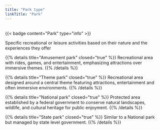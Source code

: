 ```yaml
---
title: "Park type"
linkTitle: "Park"
---
```


<br />
{{< badge content="Park" type="info" >}}

Specific recreational or leisure activities based on their nature and the experiences they offer

{{% details title="Amusement park" closed="true" %}}
Recreational area with rides, games, and entertainment, emphasizing attractions over immersive themes.
{{% /details %}}

{{% details title="Theme park" closed="true" %}}
Recreational area designed around a central theme featuring attractions, entertainment and often immersive environments.
{{% /details %}}

{{% details title="National park" closed="true" %}}
Protected area established by a federal government to conserve natural landscapes, wildlife, and cultural heritage for public enjoyment.
{{% /details %}}

{{% details title="State park" closed="true" %}}
Similar to a National park but managed by state level government.
{{% /details %}}